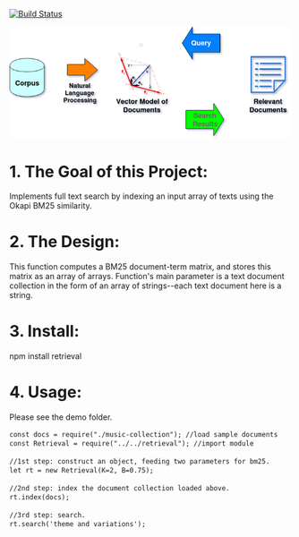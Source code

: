 [![Build Status](https://travis-ci.org/zjohn77/retrieval.svg?branch=master)](https://travis-ci.org/zjohn77/retrieval)

![alt text](diagram.png "Project Diagram")

# 1. The Goal of this Project:
Implements full text search by indexing an input array of texts using the Okapi BM25 similarity.

# 2. The Design:
This function computes a BM25 document-term matrix, and stores this matrix as an array of arrays. Function's main parameter is a text document collection in the form of an array of strings--each text document here is a string.

# 3. Install:
npm install retrieval

# 4. Usage:
Please see the demo folder.

	const docs = require("./music-collection"); //load sample documents
	const Retrieval = require("../../retrieval"); //import module

	//1st step: construct an object, feeding two parameters for bm25.
	let rt = new Retrieval(K=2, B=0.75);

	//2nd step: index the document collection loaded above.
	rt.index(docs);

	//3rd step: search.
	rt.search('theme and variations');
